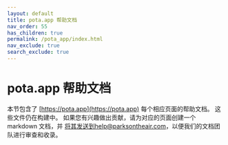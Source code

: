 ```yaml
---
layout: default
title: pota.app 帮助文档
nav_order: 55
has_children: true
permalink: /pota_app/index.html
nav_exclude: true
search_exclude: true
---
```


# pota.app 帮助文档

本节包含了 [https://pota.app](https://pota.app) 每个相应页面的帮助文档。 这些文件仍在构建中。 如果您有兴趣做出贡献，请为对应的页面创建一个 markdown 文档，并 [将其发送到help@parksontheair.com](mailto:help@parksonthair.com)，以便我们的文档团队进行审查和收录。
